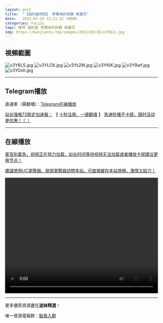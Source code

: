 ```yaml
---
layout: post
title:  "【福利姬视频】 草莓味的软糖 紫藤花"
date:   2022-03-26 12:21:22 +0800
categories: FuLiJi
tags: 推特 福利姬 草莓味的软糖 紫藤花
img: https://kanjiantu.top/images/2022/03/26/v3Y6LS.jpg
---
```



## 視頻截圖

![v3Y6LS.jpg](https://kanjiantu.top/images/2022/03/26/v3Y6LS.jpg)
![v3YLOX.jpg](https://kanjiantu.top/images/2022/03/26/v3YLOX.jpg)
![v3Ys2M.jpg](https://kanjiantu.top/images/2022/03/26/v3Ys2M.jpg)
![v3YKIK.jpg](https://kanjiantu.top/images/2022/03/26/v3YKIK.jpg)
![v3Y8wf.jpg](https://kanjiantu.top/images/2022/03/26/v3Y8wf.jpg)
![v3YGxh.jpg](https://kanjiantu.top/images/2022/03/26/v3YGxh.jpg)

* * *
## Telegram播放

直通車（需翻墻)：[Telegram在線播放](https://t.me/mimeijingxuan/378)

<u>站长强推72稳定加速器：</u> 【 [十秒注册、一键翻墙](https://www.mimei.blog/skip/vpn.html) 】
<u>  急速秒播不卡顿，限时活动更优惠！！！</u>
* * *
## 在線播放
<u>客官别着急，视频正在努力加载，如长时间等待视频无法加载或者播放卡顿建议更换节点！</u>

<u>建議使用UC瀏覽器、歐朋瀏覽器訪問本站，可直接緩存本站視頻，激情又給力！</u>
<center><video src="https://cdn.publer.io/uploads/videos/62471db9db279732fb55c1e0/627dcd4ca29b029b4a851d5c537391cd.mp4" width="100%" height="380px" controls="controls"></video></center>


* * *
更多優質資源盡在**迷妹精選**！

唯一資源電報群：[點我入群](https://t.me/mimeijingxuan)


